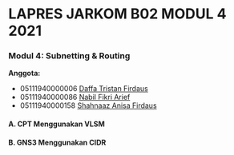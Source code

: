 # LAPRES JARKOM B02 MODUL 4 2021  
### Modul 4: Subnetting & Routing
**Anggota:**
- 05111940000006 	[Daffa Tristan Firdaus](https://www.github.com/DaffaTristan)  
- 05111940000086 	[Nabil Fikri Arief](https://www.github.com/alwaysyu)
- 05111940000158 	[Shahnaaz Anisa Firdaus](https://www.github.com/sanugiru)

#### A. CPT Menggunakan VLSM

#### B. GNS3 Menggunakan CIDR
